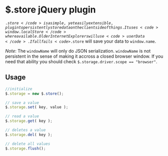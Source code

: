 # $.store jQuery plugin #

<code>$.store</code> is a simple, yet easily extensible, plugin to persistently store data on the client side of things. It uses <code>window.localStore</code> where available. Older Internet Explorers will use <code>userData</code>. If all fails <code>$.store</code> will save your data to <code>window.name</code>.

*Note*: The <code>windowName</code> will only do JSON serialization. <code>windowName</code> is not persistent in the sense of making it accross a closed browser window. If you need that ability you should check <code>$.storage.driver.scope == "browser"</code>.

## Usage ##

```js
//initialize
$.storage = new $.store();

// save a value
$.storage.set( key, value );

// read a value
$.storage.get( key );

// deletes a value
$.storage.del( key );

// delete all values
$.storage.flush();
```